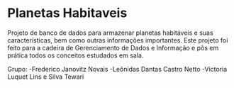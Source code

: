 # Planetas Habitaveis
Projeto de banco de dados para armazenar planetas habitáveis e suas características, bem como outras informações importantes. Este projeto foi feito para a cadeira de Gerenciamento de Dados e Informação e pôs em prática todos os conceitos estudados em sala.

Grupo:
-Frederico Janovitz Novais
-Leônidas Dantas Castro Netto
-Victoria Luquet Lins e Silva Tewari
